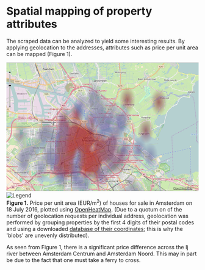 # Spatial mapping of property attributes
The scraped data can be analyzed to yield some interesting results. By applying geolocation to the addresses, attributes such as price per unit area can be mapped (Figure 1).

![Heat map of property price per unit area](/Results/Images/OpenHeatMap_map_only.png)
![Legend](/Images/OpenHeatMap_legend_only.png)  
**Figure 1.** Price per unit area (EUR/m<sup>2</sup>) of houses for sale in Amsterdam on 18 July 2016, plotted using [OpenHeatMap](www.openheatmap.com). (Due to a quotum on of the number of geolocation requests per individual address, geolocation was performed by grouping properties by the first 4 digits of their postal codes and using a downloaded [database of their coordinates](https://github.com/bobdenotter/4pp); this is why the 'blobs' are  unevenly distributed). 

As seen from Figure 1, there is a significant price difference across the Ij river between Amsterdam Centrum and Amsterdam Noord. This may in part be due to the fact that one must take a ferry to cross.
